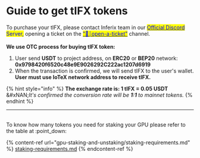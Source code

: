 # Guide to get tIFX tokens

To purchase your tIFX, please contact Inferix team in our [<mark style="color:blue;">Official Discord</mark> ](https://discord.gg/ufS2Jwh5C6)<mark style="color:blue;">Server,</mark> opening a ticket on the [<mark style="color:blue;">"📩⏐open-a-ticket"</mark>](https://discord.gg/ZuGgSDZSMQ) channel.\
\
**We use OTC process for buying tIFX token:**

1. User send **USDT** to project address, on **ERC20** or **BEP20** network: \
   **0x9798420f6520c48e9E9026292C222ac1207d6919**
2. When the transaction is confirmed, we will send tIFX to the user's wallet. **User must use IoTeX network address to receive tIFX.**

{% hint style="info" %}
**The exchange rate is: 1 tIFX = 0.05 USDT** \
&#xNAN;_&#x49;t's confirmed the conversion rate will be **1:1** to mainnet tokens._
{% endhint %}

***

\
To know how many tokens you need for staking your GPU please refer to the table at :point\_down:

{% content-ref url="gpu-staking-and-unstaking/staking-requirements.md" %}
[staking-requirements.md](gpu-staking-and-unstaking/staking-requirements.md)
{% endcontent-ref %}
